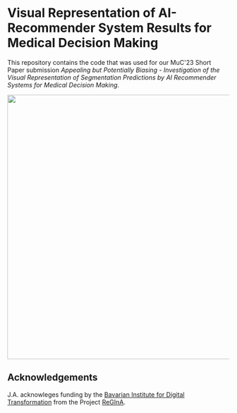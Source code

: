 # Visual Representation of AI-Recommender System Results for Medical Decision Making

This repository contains the code that was used for our MuC'23 Short Paper submission *Appealing but Potentially Biasing - Investigation of the Visual Representation of Segmentation Predictions by AI Recommender Systems for Medical Decision Making*. 

<img src="figures/study_images_4x4.pdf" width="600px" align="center"/>


## Acknowledgements

J.A. acknowleges funding by the [Bavarian Institute for Digital Transformation](https://badw.de/bayerisches-forschungsinstitut-fuer-digitale-transformation.html) from the Project [ReGInA](https://en.bidt.digital/regina/).